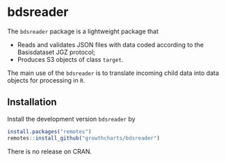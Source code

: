 
<!-- README.md is generated from README.Rmd. Please edit that file -->

# bdsreader

<!-- badges: start -->
<!-- badges: end -->

The `bdsreader` package is a lightweight package that

-   Reads and validates JSON files with data coded according to the
    Basisdataset JGZ protocol;
-   Produces S3 objects of class `target`.

The main use of the `bdsreader` is to translate incoming child data into
data objects for processing in `R`.

## Installation

Install the development version `bdsreader` by

``` r
install.packages("remotes")
remotes::install_github("growthcharts/bdsreader")
```

There is no release on CRAN.
